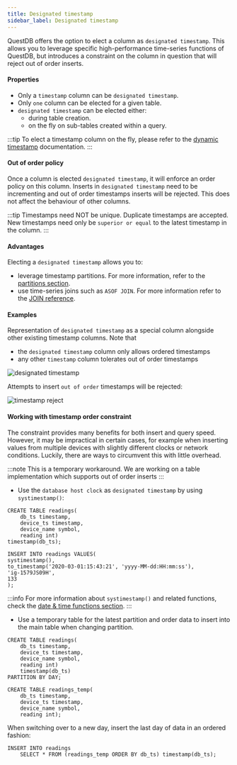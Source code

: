```yaml
---
title: Designated timestamp
sidebar_label: Designated timestamp
---
```


QuestDB offers the option to elect a column as `designated timestamp`. This
allows you to leverage specific high-performance time-series functions of
QuestDB, but introduces a constraint on the column in question that will reject
out of order inserts.

#### Properties

- Only a `timestamp` column can be `designated timestamp`.
- Only `one` column can be elected for a given table.
- `designated timestamp` can be elected either:
  - during table creation.
  - on the fly on sub-tables created within a query.

:::tip
To elect a timestamp column on the fly, please refer to the
[dynamic timestamp]() documentation.
:::

#### Out of order policy

Once a column is elected `designated timestamp`, it will enforce an order policy
on this column. Inserts in `designated timestamp` need to be incrementing and
out of order timestamps inserts will be rejected. This does not affect the
behaviour of other columns.

:::tip
Timestamps need NOT be unique. Duplicate timestamps are accepted. New
timestamps need only be `superior or equal` to the latest timestamp in the
column.
:::

#### Advantages

Electing a `designated timestamp` allows you to:

- leverage timestamp partitions. For more information, refer to the
  [partitions section](concept/partitions.md).
- use time-series joins such as `ASOF JOIN`. For more information refer to the
  [JOIN reference](reference/sql/join.md).

#### Examples

Representation of `designated timestamp` as a special column alongside other
existing timestamp columns. Note that

- the `designated timestamp` column only allows ordered timestamps
- any other `timestamp` column tolerates out of order timestamps

![designated timestamp](/img/doc/concepts/designated_timestamp.jpg)

Attempts to insert `out of order` timestamps will be rejected:

![timestamp reject](/img/doc/concepts/timestamp_reject.jpg)

#### Working with timestamp order constraint

The constraint provides many benefits for both insert and query speed. However,
it may be impractical in certain cases, for example when inserting values from
multiple devices with slightly different clocks or network conditions. Luckily,
there are ways to circumvent this with little overhead.

:::note
This is a temporary workaround. We are working on a table implementation
which supports out of order inserts
:::

- Use the `database host clock` as `designated timestamp` by using
  `systimestamp()`:

```questdb-sql title=""
CREATE TABLE readings(
    db_ts timestamp,
    device_ts timestamp,
    device_name symbol,
    reading int)
timestamp(db_ts);
```

```questdb-sql
INSERT INTO readings VALUES(
systimestamp(),
to_timestamp('2020-03-01:15:43:21', 'yyyy-MM-dd:HH:mm:ss'),
'ig-1579JS09H',
133
);
```

:::info
For more information about `systimestamp()` and related functions, check
the [date & time functions section](../reference/function/date-time.md).
:::

- Use a temporary table for the latest partition and order data to insert into
  the main table when changing partition.

```questdb-sql title="Main table"
CREATE TABLE readings(
    db_ts timestamp,
    device_ts timestamp,
    device_name symbol,
    reading int)
    timestamp(db_ts)
PARTITION BY DAY;
```

```questdb-sql title="Temporary table"
CREATE TABLE readings_temp(
    db_ts timestamp,
    device_ts timestamp,
    device_name symbol,
    reading int);
```

When switching over to a new day, insert the last day of data in an ordered
fashion:

```questdb-sql title="Insert ordered data"
INSERT INTO readings
    SELECT * FROM (readings_temp ORDER BY db_ts) timestamp(db_ts);
```

